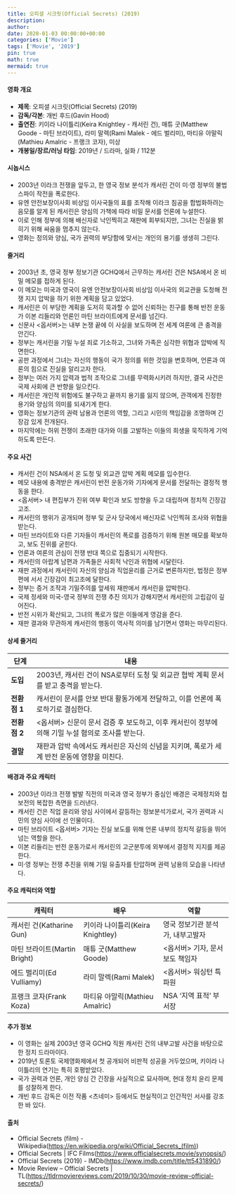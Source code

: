 ```yaml
---
title: 오피셜 시크릿(Official Secrets) (2019)
description: 
author: 
date: 2020-01-03 00:00:00+00:00
categories: ['Movie']
tags: ['Movie', '2019']
pin: true
math: true
mermaid: true
---
```

#### 영화 개요

- **제목**: 오피셜 시크릿(Official Secrets) (2019)  
- **감독/각본**: 개빈 후드(Gavin Hood)  
- **출연진**: 키이라 나이틀리(Keira Knightley - 캐서린 건), 매튜 굿(Matthew Goode - 마틴 브라이트), 라미 말렉(Rami Malek - 에드 벌리미), 마티유 아말릭(Mathieu Amalric - 프랭크 코자), 미상  
- **개봉일/장르/러닝 타임**: 2019년 / 드라마, 실화 / 112분  

#### 시놉시스

- 2003년 이라크 전쟁을 앞두고, 한 영국 정보 분석가 캐서린 건이 미·영 정부의 불법 스파이 작전을 폭로한다.  
- 유엔 안전보장이사회 비상임 이사국들의 표를 조작해 이라크 침공을 합법화하려는 음모를 알게 된 캐서린은 양심의 가책에 따라 비밀 문서를 언론에 누설한다.  
- 이로 인해 정부에 의해 배신자로 낙인찍히고 재판에 회부되지만, 그녀는 진실을 밝히기 위해 싸움을 멈추지 않는다.  
- 영화는 정의와 양심, 국가 권력의 부당함에 맞서는 개인의 용기를 생생히 그린다.  

#### 줄거리

- 2003년 초, 영국 정부 정보기관 GCHQ에서 근무하는 캐서린 건은 NSA에서 온 비밀 메모를 접하게 된다.  
- 이 메모는 미국과 영국이 유엔 안전보장이사회 비상임 이사국의 외교관을 도청해 전쟁 지지 압박을 하기 위한 계획을 담고 있었다.  
- 캐서린은 이 부당한 계획을 도저히 묵과할 수 없어 신뢰하는 친구를 통해 반전 운동가 이본 리들리와 언론인 마틴 브라이트에게 문서를 넘긴다.  
- 신문사 <옵서버>는 내부 논쟁 끝에 이 사실을 보도하며 전 세계 여론에 큰 충격을 안긴다.  
- 정부는 캐서린을 기밀 누설 죄로 기소하고, 그녀와 가족은 심각한 위협과 압박에 직면한다.  
- 공판 과정에서 그녀는 자신의 행동이 국가 정의를 위한 것임을 변호하며, 언론과 여론의 힘으로 진실을 알리고자 한다.  
- 정부는 여러 가지 압력과 법적 조작으로 그녀를 무력화시키려 하지만, 결국 사건은 국제 사회에 큰 반향을 일으킨다.  
- 캐서린은 개인적 위험에도 불구하고 끝까지 용기를 잃지 않으며, 관객에게 진정한 용기와 양심의 의미를 되새기게 한다.  
- 영화는 정보기관의 권력 남용과 언론의 역할, 그리고 시민의 책임감을 조명하며 긴장감 있게 전개된다.  
- 마지막에는 허위 전쟁이 초래한 대가와 이를 고발하는 이들의 희생을 묵직하게 기억하도록 만든다.  

#### 주요 사건

- 캐서린 건이 NSA에서 온 도청 및 외교관 압박 계획 메모를 입수한다.  
- 메모 내용에 충격받은 캐서린이 반전 운동가와 기자에게 문서를 전달하는 결정적 행동을 한다.  
- <옵서버> 내 편집부가 진위 여부 확인과 보도 방향을 두고 대립하며 정치적 긴장감 고조.  
- 캐서린의 행위가 공개되며 정부 및 군사 당국에서 배신자로 낙인찍혀 조사와 위협을 받는다.  
- 마틴 브라이트와 다른 기자들이 캐서린의 폭로를 검증하기 위해 원본 매모를 확보하고, 보도 진위를 굳힌다.  
- 언론과 여론의 관심이 전쟁 반대 쪽으로 집중되기 시작한다.  
- 캐서린의 아랍계 남편과 가족들은 사회적 낙인과 위협에 시달린다.  
- 재판 과정에서 캐서린이 자신의 양심과 직업윤리를 근거로 변론하지만, 법정은 정부 편에 서서 긴장감이 최고조에 달한다.  
- 정부는 증거 조작과 기밀주의를 앞세워 재판에서 캐서린을 압박한다.  
- 국제 정세와 미국-영국 정부의 전쟁 추진 의지가 강해지면서 캐서린의 고립감이 깊어진다.  
- 반전 시위가 확산되고, 그녀의 폭로가 많은 이들에게 영감을 준다.  
- 재판 결과와 무관하게 캐서린의 행동이 역사적 의미를 남기면서 영화는 마무리된다.  

#### 상세 줄거리

| **단계**  | **내용** |
|-----------|----------|
| **도입**  | 2003년, 캐서린 건이 NSA로부터 도청 및 외교관 협박 계획 문서를 받고 충격을 받는다. |
| **전환점 1** | 캐서린이 문서를 안보 반대 활동가에게 전달하고, 이를 언론에 폭로하기로 결심한다. |
| **전환점 2** | <옵서버> 신문이 문서 검증 후 보도하고, 이후 캐서린이 정부에 의해 기밀 누설 혐의로 조사를 받는다. |
| **결말**  | 재판과 압박 속에서도 캐서린은 자신의 신념을 지키며, 폭로가 세계 반전 운동에 영향을 미친다. |

#### 배경과 주요 캐릭터

- 2003년 이라크 전쟁 발발 직전의 미국과 영국 정부가 중심인 배경은 국제정치와 첩보전의 복잡한 측면을 드러낸다.  
- 캐서린 건은 직업 윤리와 양심 사이에서 갈등하는 정보분석가로서, 국가 권력과 시민의 양심 사이에 선 인물이다.  
- 마틴 브라이트 <옵서버> 기자는 진실 보도를 위해 언론 내부의 정치적 갈등을 뛰어넘는 역할을 한다.  
- 이본 리들리는 반전 운동가로서 캐서린의 고군분투에 외부에서 결정적 지지를 제공한다.  
- 미·영 정부는 전쟁 추진을 위해 기밀 유출자를 탄압하며 권력 남용의 모습을 나타낸다.  

#### 주요 캐릭터와 역할

| **캐릭터**   | **배우**            | **역할**                   |
|--------------|---------------------|----------------------------|
| 캐서린 건(Katharine Gun)    | 키이라 나이틀리(Keira Knightley)   | 영국 정보기관 분석가, 내부고발자         |
| 마틴 브라이트(Martin Bright) | 매튜 굿(Matthew Goode)             | <옵서버> 기자, 문서 보도 책임자          |
| 에드 벌리미(Ed Vulliamy)    | 라미 말렉(Rami Malek)               | <옵서버> 워싱턴 특파원                  |
| 프랭크 코자(Frank Koza)      | 마티유 아말릭(Mathieu Amalric)      | NSA ‘지역 표적’ 부서장                   |

#### 추가 정보

- 이 영화는 실제 2003년 영국 GCHQ 직원 캐서린 건의 내부고발 사건을 바탕으로 한 정치 드라마이다.  
- 2019년 토론토 국제영화제에서 첫 공개되어 비판적 성공을 거두었으며, 키이라 나이틀리의 연기는 특히 호평받았다.  
- 국가 권력과 언론, 개인 양심 간 긴장을 사실적으로 묘사하며, 현대 정치 윤리 문제를 성찰하게 한다.  
- 개빈 후드 감독은 이전 작품 <츠네미> 등에서도 현실적이고 인간적인 서사를 강조한 바 있다.  

#### 출처

- Official Secrets (film) - Wikipedia(https://en.wikipedia.org/wiki/Official_Secrets_(film))  
- Official Secrets | IFC Films(https://www.officialsecrets.movie/synopsis/)  
- Official Secrets (2019) - IMDb(https://www.imdb.com/title/tt5431890/)  
- Movie Review – Official Secrets | TL(https://tldrmoviereviews.com/2019/10/30/movie-review-official-secrets/)
